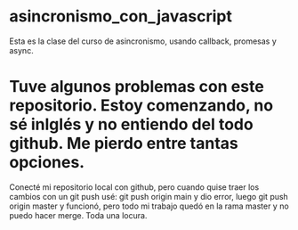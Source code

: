 # asincronismo_con_javascript
Esta es la clase del curso de asincronismo, usando callback, promesas y async.
# Tuve algunos problemas con este repositorio. Estoy comenzando, no sé inlglés y no entiendo del todo github. Me pierdo entre tantas opciones.
Conecté mi repositorio local con github, pero cuando quise traer los cambios con un git push usé: git push origin main y dio error, luego git push origin master y funcionó, pero todo mi trabajo quedó en la rama master y no puedo hacer merge. Toda una locura.
